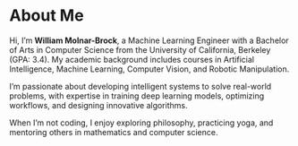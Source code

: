 
# About Me

Hi, I’m **William Molnar-Brock**, a Machine Learning Engineer with a Bachelor of Arts in Computer Science from the University of California, Berkeley (GPA: 3.4). My academic background includes courses in Artificial Intelligence, Machine Learning, Computer Vision, and Robotic Manipulation.

I’m passionate about developing intelligent systems to solve real-world problems, with expertise in training deep learning models, optimizing workflows, and designing innovative algorithms.

When I’m not coding, I enjoy exploring philosophy, practicing yoga, and mentoring others in mathematics and computer science.

